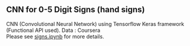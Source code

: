 ## CNN for 0-5 Digit Signs (hand signs)

CNN (Convolutional Neural Network) using Tensorflow Keras framework (Functional API used). Data : Coursera<br>
Please see <a href="./signs.ipynb">signs.ipynb</a> for more details.
